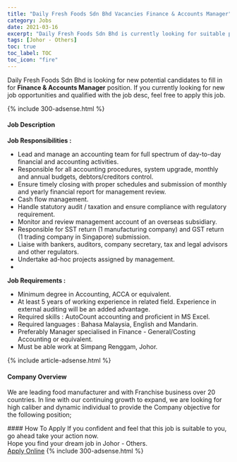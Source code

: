 ```yaml
---
title: "Daily Fresh Foods Sdn Bhd Vacancies Finance & Accounts Manager" 
category: Jobs 
date: 2021-03-16 
excerpt: "Daily Fresh Foods Sdn Bhd is currently looking for suitable person to fill in the Finance & Accounts Manager which based in Johor - Others" 
tags: [Johor - Others] 
toc: true 
toc_label: TOC 
toc_icon: "fire" 
--- 
```


<p>Daily Fresh Foods Sdn Bhd is looking for new potential candidates to fill in for <b>Finance & Accounts Manager</b> position. If you currently looking for new job opportunities and qualified with the job desc, feel free to apply this job.
</p>{% include 300-adsense.html %} 
<div><div><h4>Job Description</h4></div><div><div><span><div><p><strong>Job Responsibilities :</strong></p><ul><li>Lead and manage an accounting team for full spectrum of day-to-day financial and accounting activities.</li><li>Responsible for all accounting procedures, system upgrade, monthly and annual budgets, debtors/creditors control.</li><li>Ensure timely closing with proper schedules and submission of monthly and yearly financial report for management review.</li><li>Cash flow management.</li><li>Handle statutory audit / taxation and ensure compliance with regulatory requirement.</li><li>Monitor and review management account of an overseas subsidiary.</li><li>Responsible for SST return (1 manufacturing company) and GST return (1 trading company in Singapore) submission.</li><li>Liaise with bankers, auditors, company secretary, tax and legal advisors and other regulators.</li><li>Undertake ad-hoc projects assigned by management.</li><li>&#160;</li></ul><p><strong>Job Requirements :</strong></p><ul><li>Minimum degree in Accounting, ACCA or equivalent.</li><li>At least 5 years of working experience in related field. Experience in external auditing will be an added advantage.</li><li>Required skills : AutoCount accounting and proficient in MS Excel.</li><li>Required languages : Bahasa Malaysia, English and Mandarin.</li><li>Preferably Manager specialised in Finance - General/Costing Accounting or equivalent.</li><li>Must be able work at Simpang Renggam, Johor.&#160;</li></ul></div></span></div></div></div> 
{% include article-adsense.html %} 
<div><div><h4>Company Overview</h4></div><div><div><span><div><p>We are leading food manufacturer and with Franchise business over 20 countries. In line with our continuing growth to expand, we are looking for high caliber and dynamic individual to provide the Company objective for the following position;</p></div></span></div></div></div> 
#### How To Apply 
If you confident and feel that this job is suitable to you, go ahead take your action now. <br/> 
Hope you find your dream job in Johor - Others. <br/> 
<a href="https://www.jobstreet.com.my/en/job/finance-accounts-manager-4507794?jobId=jobstreet-my-job-4507794&" class="btn btn--info" target="_blank" rel="nofollow noopenner">Apply Online</a> 
{% include 300-adsense.html %} 